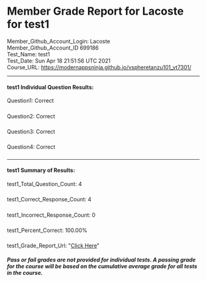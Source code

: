 # Member Grade Report for Lacoste for test1  
   
Member_Github_Account_Login: Lacoste  
Member_Github_Account_ID 699186  
Test_Name: test1  
Test_Date: Sun Apr 18 21:51:56 UTC 2021  
Course_URL: https://modernappsninja.github.io/vspheretanzu101_vt7301/  
   
---  
#### test1 Individual Question Results:  
Question1: Correct  
#####  
Question2: Correct  
#####  
Question3: Correct  
#####  
Question4: Correct  
#####  
---  
#### test1 Summary of Results:  
test1_Total_Question_Count: 4  
#####  
test1_Correct_Response_Count: 4  
#####  
test1_Incorrect_Response_Count: 0  
#####  
test1_Percent_Correct: 100.00%  
#####  
test1_Grade_Report_Url: "[Click Here](https://github.com/modernappsninjas/Lacoste/blob/main/static/userdata/courses/vspheretanzu101_vt7301/grade_report.pr161.test1.md)"
##### Pass or fail grades are not provided for individual tests. A passing grade for the course will be based on the cumulative average grade for all tests in the course.  
